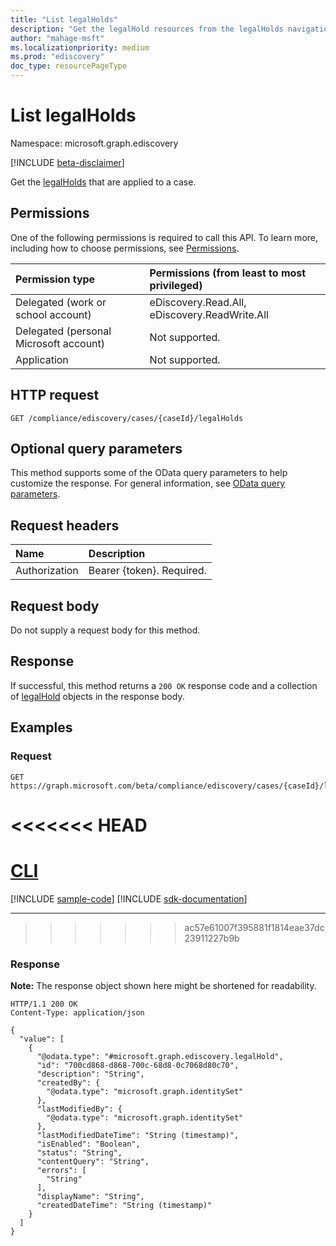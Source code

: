 ```yaml
---
title: "List legalHolds"
description: "Get the legalHold resources from the legalHolds navigation property."
author: "mahage-msft"
ms.localizationpriority: medium
ms.prod: "ediscovery"
doc_type: resourcePageType
---
```


# List legalHolds

Namespace: microsoft.graph.ediscovery

[!INCLUDE [beta-disclaimer](../../includes/beta-disclaimer.md)]

Get the [legalHolds](../resources/ediscovery-legalhold.md) that are applied to a case.

## Permissions

One of the following permissions is required to call this API. To learn more, including how to choose permissions, see [Permissions](/graph/permissions-reference).

|Permission type|Permissions (from least to most privileged)|
|:---|:---|
|Delegated (work or school account)|eDiscovery.Read.All, eDiscovery.ReadWrite.All|
|Delegated (personal Microsoft account)|Not supported.|
|Application|Not supported.|

## HTTP request

<!-- {
  "blockType": "ignored"
}
-->

``` http
GET /compliance/ediscovery/cases/{caseId}/legalHolds
```

## Optional query parameters

This method supports some of the OData query parameters to help customize the response. For general information, see [OData query parameters](/graph/query-parameters).

## Request headers

|Name|Description|
|:---|:---|
|Authorization|Bearer {token}. Required.|

## Request body

Do not supply a request body for this method.

## Response

If successful, this method returns a `200 OK` response code and a collection of [legalHold](../resources/ediscovery-legalhold.md) objects in the response body.

## Examples

### Request


<!-- {
  "blockType": "request",
  "name": "list_legalhold"
}
-->

``` http
GET https://graph.microsoft.com/beta/compliance/ediscovery/cases/{caseId}/legalHolds
```

<<<<<<< HEAD
=======
# [CLI](#tab/cli)
[!INCLUDE [sample-code](../includes/snippets/cli/list-legalhold-cli-snippets.md)]
[!INCLUDE [sdk-documentation](../includes/snippets/snippets-sdk-documentation-link.md)]

---

>>>>>>> ac57e61007f395881f1814eae37dc23911227b9b
### Response

**Note:** The response object shown here might be shortened for readability.
<!-- {
  "blockType": "response",
  "truncated": true,
  "@odata.type": "Collection(microsoft.graph.ediscovery.legalHold)"
}
-->

``` http
HTTP/1.1 200 OK
Content-Type: application/json

{
  "value": [
    {
      "@odata.type": "#microsoft.graph.ediscovery.legalHold",
      "id": "700cd868-d868-700c-68d8-0c7068d80c70",
      "description": "String",
      "createdBy": {
        "@odata.type": "microsoft.graph.identitySet"
      },
      "lastModifiedBy": {
        "@odata.type": "microsoft.graph.identitySet"
      },
      "lastModifiedDateTime": "String (timestamp)",
      "isEnabled": "Boolean",
      "status": "String",
      "contentQuery": "String",
      "errors": [
        "String"
      ],
      "displayName": "String",
      "createdDateTime": "String (timestamp)"
    }
  ]
}
```
